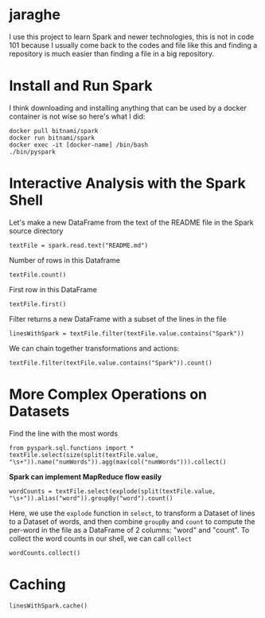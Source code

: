 # jaraghe

I use this project to learn Spark and newer technologies, this is not in code 101 because I usually come back to the 
codes and file like this and finding a repository is much easier than finding a file in a big repository.

# Install and Run Spark
I think downloading and installing anything that can be used by a docker container is not wise so here's what I did: <br/>
```shell
docker pull bitnami/spark
docker run bitnami/spark
docker exec -it [docker-name] /bin/bash
./bin/pyspark
```

# Interactive Analysis with the Spark Shell
Let's make a new DataFrame from the text of the README file in the Spark source directory
```shell
textFile = spark.read.text("README.md")
```

Number of rows in this Dataframe
```shell
textFile.count()
```
First row in this DataFrame
```shell
textFile.first()
```
Filter returns a new DataFrame with a subset of the lines in the file
```shell
linesWithSpark = textFile.filter(textFile.value.contains("Spark"))
```
We can chain together transformations and actions:
```shell
textFile.filter(textFile.value.contains("Spark")).count()
```

# More Complex Operations on Datasets
Find the line with the most words<br/>

```shell
from pyspark.sql.functions import *
textFile.select(size(split(textFile.value, "\s+")).name("numWords")).agg(max(col("numWords"))).collect()
```

**Spark can implement MapReduce flow easily**
```shell
wordCounts = textFile.select(explode(split(textFile.value, "\s+")).alias("word")).groupBy("word").count()
```
Here, we use the `explode` function in `select`, to transform a Dataset of lines to a Dataset of words, and then combine
`groupBy` and `count` to compute the per-word in the file as a DataFrame of 2 columns: "word" and "count". To collect the 
word counts in our shell, we can call `collect`

```shell
wordCounts.collect()
```

# Caching
```shell
linesWithSpark.cache()
```

